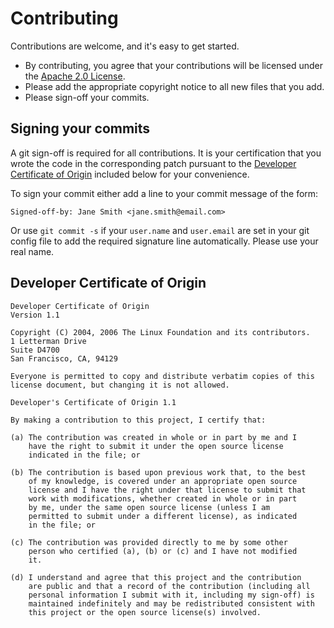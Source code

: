 # Contributing

Contributions are welcome, and it's easy to get started.

* By contributing, you agree that your contributions will be licensed under the [Apache 2.0 License](LICENSE.txt).
* Please add the appropriate copyright notice to all new files that you add.
* Please sign-off your commits.

## Signing your commits

A git sign-off is required for all contributions. It is your certification that you wrote the code in the corresponding patch pursuant to the 
[Developer Certificate of Origin](http://developercertificate.org/) included below for your convenience.

To sign your commit either add a line to your commit message of the form:

    Signed-off-by: Jane Smith <jane.smith@email.com>

Or use `git commit -s` if your `user.name` and `user.email` are set in your git config file to add the required signature line automatically.
Please use your real name.

## Developer Certificate of Origin

```
Developer Certificate of Origin
Version 1.1

Copyright (C) 2004, 2006 The Linux Foundation and its contributors.
1 Letterman Drive
Suite D4700
San Francisco, CA, 94129

Everyone is permitted to copy and distribute verbatim copies of this
license document, but changing it is not allowed.

Developer's Certificate of Origin 1.1

By making a contribution to this project, I certify that:

(a) The contribution was created in whole or in part by me and I
    have the right to submit it under the open source license
    indicated in the file; or

(b) The contribution is based upon previous work that, to the best
    of my knowledge, is covered under an appropriate open source
    license and I have the right under that license to submit that
    work with modifications, whether created in whole or in part
    by me, under the same open source license (unless I am
    permitted to submit under a different license), as indicated
    in the file; or

(c) The contribution was provided directly to me by some other
    person who certified (a), (b) or (c) and I have not modified
    it.

(d) I understand and agree that this project and the contribution
    are public and that a record of the contribution (including all
    personal information I submit with it, including my sign-off) is
    maintained indefinitely and may be redistributed consistent with
    this project or the open source license(s) involved.
```

